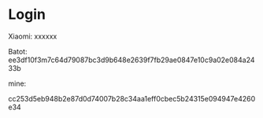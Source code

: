 # Login
Xiaomi: xxxxxx

Batot:
ee3df10f3m7c64d79087bc3d9b648e2639f7fb29ae0847e10c9a02e084a2433b

mine:

cc253d5eb948b2e87d0d74007b28c34aa1eff0cbec5b24315e094947e4260e34
